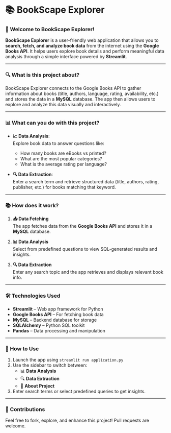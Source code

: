 # 📚 BookScape Explorer

### 👋 Welcome to BookScape Explorer!

**BookScape Explorer** is a user-friendly web application that allows you to **search, fetch, and analyze book data** from the internet using the **Google Books API**. It helps users explore book details and perform meaningful data analysis through a simple interface powered by **Streamlit**.

---

### 🔍 What is this project about?

BookScape Explorer connects to the Google Books API to gather information about books (title, authors, language, rating, availability, etc.) and stores the data in a **MySQL** database. The app then allows users to explore and analyze this data visually and interactively.

---

### 📊 What can you do with this project?

- **📈 Data Analysis**:  
  Explore book data to answer questions like:
  - How many books are eBooks vs printed?
  - What are the most popular categories?
  - What is the average rating per language?

- **🔍 Data Extraction**:  
  Enter a search term and retrieve structured data (title, authors, rating, publisher, etc.) for books matching that keyword.

---

### 📚 How does it work?

1. **📥 Data Fetching**  
   The app fetches data from the **Google Books API** and stores it in a **MySQL** database.

2. **📊 Data Analysis**  
   Select from predefined questions to view SQL-generated results and insights.

3. **🔍 Data Extraction**  
   Enter any search topic and the app retrieves and displays relevant book info.

---

### 🛠️ Technologies Used

- **Streamlit** – Web app framework for Python  
- **Google Books API** – For fetching book data  
- **MySQL** – Backend database for storage  
- **SQLAlchemy** – Python SQL toolkit  
- **Pandas** – Data processing and manipulation

---

### 🚀 How to Use

1. Launch the app using `streamlit run application.py`
2. Use the sidebar to switch between:
   - 📊 **Data Analysis**
   - 🔍 **Data Extraction**
   - 📘 **About Project**
3. Enter search terms or select predefined queries to get insights.

---

### 🙌 Contributions

Feel free to fork, explore, and enhance this project! Pull requests are welcome.
